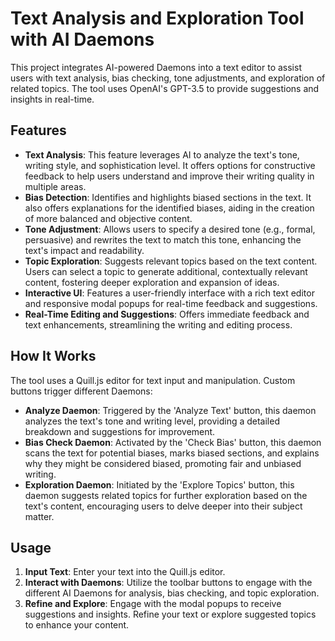 # Text Analysis and Exploration Tool with AI Daemons

This project integrates AI-powered Daemons into a text editor to assist users with text analysis, bias checking, tone adjustments, and exploration of related topics. The tool uses OpenAI's GPT-3.5 to provide suggestions and insights in real-time.

## Features

- **Text Analysis**: This feature leverages AI to analyze the text's tone, writing style, and sophistication level. It offers options for constructive feedback to help users understand and improve their writing quality in multiple areas.
- **Bias Detection**: Identifies and highlights biased sections in the text. It also offers explanations for the identified biases, aiding in the creation of more balanced and objective content.
- **Tone Adjustment**: Allows users to specify a desired tone (e.g., formal, persuasive) and rewrites the text to match this tone, enhancing the text's impact and readability.
- **Topic Exploration**: Suggests relevant topics based on the text content. Users can select a topic to generate additional, contextually relevant content, fostering deeper exploration and expansion of ideas.
- **Interactive UI**: Features a user-friendly interface with a rich text editor and responsive modal popups for real-time feedback and suggestions.
- **Real-Time Editing and Suggestions**: Offers immediate feedback and text enhancements, streamlining the writing and editing process.


## How It Works

The tool uses a Quill.js editor for text input and manipulation. Custom buttons trigger different Daemons:

- **Analyze Daemon**: Triggered by the 'Analyze Text' button, this daemon analyzes the text's tone and writing level, providing a detailed breakdown and suggestions for improvement.
- **Bias Check Daemon**: Activated by the 'Check Bias' button, this daemon scans the text for potential biases, marks biased sections, and explains why they might be considered biased, promoting fair and unbiased writing.
- **Exploration Daemon**: Initiated by the 'Explore Topics' button, this daemon suggests related topics for further exploration based on the text's content, encouraging users to delve deeper into their subject matter.

## Usage

1. **Input Text**: Enter your text into the Quill.js editor.
2. **Interact with Daemons**: Utilize the toolbar buttons to engage with the different AI Daemons for analysis, bias checking, and topic exploration.
3. **Refine and Explore**: Engage with the modal popups to receive suggestions and insights. Refine your text or explore suggested topics to enhance your content.

